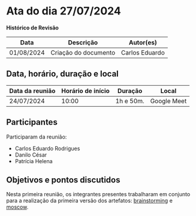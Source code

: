 # Ata do dia 27/07/2024

**Histórico de Revisão**

| Data | Descrição       | Autor(es)               |
| ---------- | -------------------- | -------------------------------------------- |
| 01/08/2024 | Criação do documento | Carlos Eduardo |

## Data, horário, duração e local

| Data da reunião | Horário de início | Duração      | Local    |
| ---------- | -------------------- | ---------------|--------------- |
| 24/07/2024 | 10:00 | 1h e 50m. | Google Meet |

## Participantes
Participaram da reunião:

- Carlos Eduardo Rodrigues
- Danilo César 
- Patrícia Helena

## Objetivos e pontos discutidos
Nesta primeira reunião, os integrantes presentes trabalharam em conjunto para a realização da primeira versão dos artefatos: [brainstorming](../Elicitacoes/Brainstorming.md) e [moscow](../Elicitacoes/Moscow.md).
